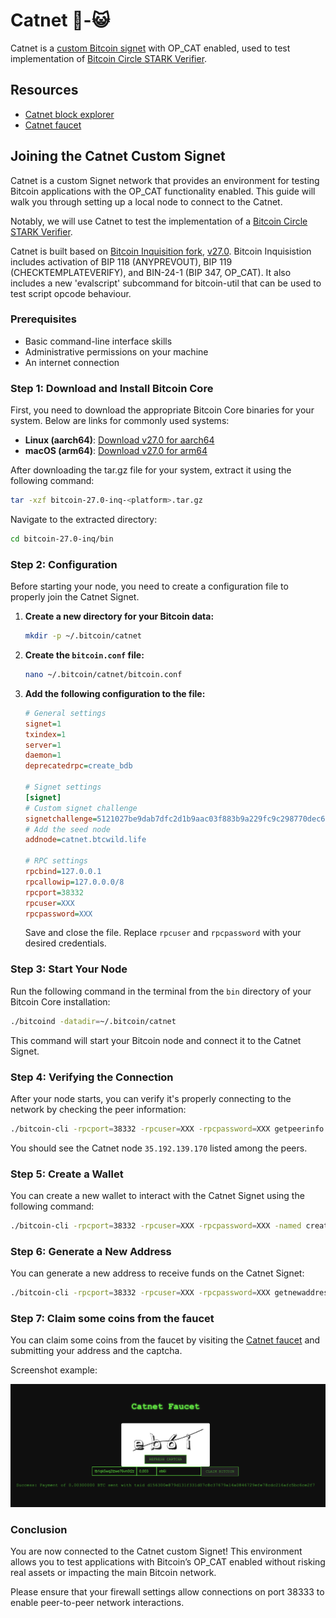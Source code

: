 # Catnet 🐺-😺

Catnet is a [custom Bitcoin signet](https://en.bitcoin.it/wiki/Signet#Custom_Signet) with OP_CAT enabled, used to test implementation of [Bitcoin Circle STARK Verifier](https://github.com/Bitcoin-Wildlife-Sanctuary/bitcoin-circle-stark).

## Resources

- [Catnet block explorer](https://catnet-mempool.btcwild.life/)
- [Catnet faucet](https://catnet-faucet.btcwild.life/)

## Joining the Catnet Custom Signet

Catnet is a custom Signet network that provides an environment for testing Bitcoin applications with the OP_CAT functionality enabled. This guide will walk you through setting up a local node to connect to the Catnet.

Notably, we will use Catnet to test the implementation of a [Bitcoin Circle STARK Verifier](https://github.com/Bitcoin-Wildlife-Sanctuary/bitcoin-circle-stark).

Catnet is built based on [Bitcoin Inquisition fork](https://github.com/bitcoin-inquisition/bitcoin), [v27.0](https://github.com/bitcoin-inquisition/bitcoin/releases/tag/v27.0-inq). Bitcoin Inquisistion includes activation of BIP 118 (ANYPREVOUT), BIP 119 (CHECKTEMPLATEVERIFY), and BIN-24-1 (BIP 347, OP_CAT). It also includes a new 'evalscript' subcommand for bitcoin-util that can be used to test script opcode behaviour.

### Prerequisites

- Basic command-line interface skills
- Administrative permissions on your machine
- An internet connection

### Step 1: Download and Install Bitcoin Core

First, you need to download the appropriate Bitcoin Core binaries for your system. Below are links for commonly used systems:

- **Linux (aarch64)**: [Download v27.0 for aarch64](https://github.com/bitcoin-inquisition/bitcoin/releases/download/v27.0-inq/bitcoin-27.0-inq-aarch64-linux-gnu.tar.gz)
- **macOS (arm64)**: [Download v27.0 for arm64](https://github.com/bitcoin-inquisition/bitcoin/releases/download/v27.0-inq/bitcoin-27.0-inq-arm64-apple-darwin.tar.gz)

After downloading the tar.gz file for your system, extract it using the following command:

```bash
tar -xzf bitcoin-27.0-inq-<platform>.tar.gz
```

Navigate to the extracted directory:

```bash
cd bitcoin-27.0-inq/bin
```

### Step 2: Configuration

Before starting your node, you need to create a configuration file to properly join the Catnet Signet.

1. **Create a new directory for your Bitcoin data:**

    ```bash
    mkdir -p ~/.bitcoin/catnet
    ```

2. **Create the `bitcoin.conf` file:**

    ```bash
    nano ~/.bitcoin/catnet/bitcoin.conf
    ```

3. **Add the following configuration to the file:**

    ```ini
    # General settings
    signet=1
    txindex=1
    server=1
    daemon=1
    deprecatedrpc=create_bdb

    # Signet settings
    [signet]
    # Custom signet challenge
    signetchallenge=5121027be9dab7dfc2d1b9aac03f883b9a229fc9c298770dec626b2acbf39e9b6e0e0c51ae
    # Add the seed node
    addnode=catnet.btcwild.life

    # RPC settings
    rpcbind=127.0.0.1
    rpcallowip=127.0.0.0/8
    rpcport=38332
    rpcuser=XXX
    rpcpassword=XXX
    ```

    Save and close the file. Replace `rpcuser` and `rpcpassword` with your desired credentials.

### Step 3: Start Your Node

Run the following command in the terminal from the `bin` directory of your Bitcoin Core installation:

```bash
./bitcoind -datadir=~/.bitcoin/catnet
```

This command will start your Bitcoin node and connect it to the Catnet Signet.

### Step 4: Verifying the Connection

After your node starts, you can verify it's properly connecting to the network by checking the peer information:

```bash
./bitcoin-cli -rpcport=38332 -rpcuser=XXX -rpcpassword=XXX getpeerinfo
```

You should see the Catnet node `35.192.139.170` listed among the peers.

### Step 5: Create a Wallet

You can create a new wallet to interact with the Catnet Signet using the following command:

```bash
./bitcoin-cli -rpcport=38332 -rpcuser=XXX -rpcpassword=XXX -named createwallet wallet_name="test" descriptors=false
```

### Step 6: Generate a New Address

You can generate a new address to receive funds on the Catnet Signet:

```bash
./bitcoin-cli -rpcport=38332 -rpcuser=XXX -rpcpassword=XXX getnewaddress
```

### Step 7: Claim some coins from the faucet

You can claim some coins from the faucet by visiting the [Catnet faucet](https://catnet-faucet.btcwild.life/) and submitting your address and the captcha.

Screenshot example:

![faucet](./docs/resources/img/catnet-faucet-example.png)

### Conclusion

You are now connected to the Catnet custom Signet! This environment allows you to test applications with Bitcoin’s OP_CAT enabled without risking real assets or impacting the main Bitcoin network.

Please ensure that your firewall settings allow connections on port 38333 to enable peer-to-peer network interactions.
